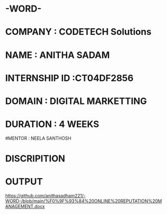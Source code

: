 # -WORD-
# COMPANY : CODETECH Solutions
# NAME : ANITHA SADAM  
# INTERNSHIP ID :CT04DF2856
# DOMAIN : DIGITAL MARKETTING
# DURATION : 4 WEEKS
#MENTOR : NEELA SANTHOSH
# DISCRIPITION

# OUTPUT
https://github.com/anithasadham221/-WORD-/blob/main/%F0%9F%93%84%20ONLINE%20REPUTATION%20MANAGEMENT.docx
